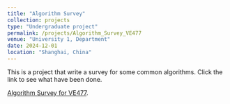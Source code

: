 ```yaml
---
title: "Algorithm Survey"
collection: projects
type: "Undergraduate project"
permalink: /projects/Algorithm_Survey_VE477
venue: "University 1, Department"
date: 2024-12-01
location: "Shanghai, China"
---
```


This is a project that write a survey for some common algorithms. Click the link to see what have been done.

[Algorithm Survey for VE477](../assets/Algorithm_Survey_VE477.pdf).
